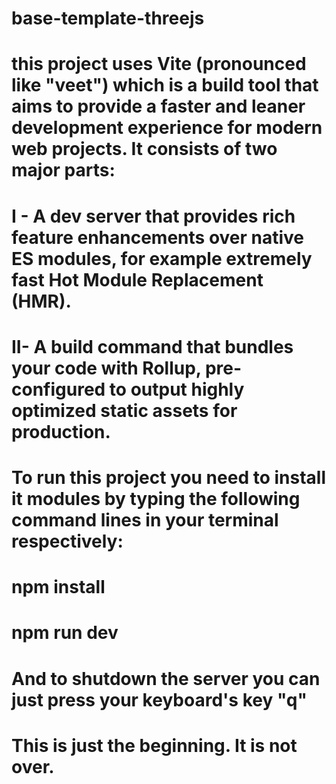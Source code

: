 # base-template-threejs

# this project uses Vite (pronounced like "veet") which is a build tool that aims to provide a faster and leaner development experience for modern web projects. It consists of two major parts:

# I - A dev server that provides rich feature enhancements over native ES modules, for example extremely fast Hot Module Replacement (HMR).

# II- A build command that bundles your code with Rollup, pre-configured to output highly optimized static assets for production. 

# To run this project you need to install it modules by typing the following command lines in your terminal respectively:

#    npm install

#    npm run dev

# And to shutdown the server you can just press your keyboard's key "q" 



# This is just the beginning. It is not over.